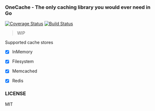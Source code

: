 ### OneCache - The only caching library you would ever need in Go

[![Coverage Status](https://coveralls.io/repos/github/adelowo/onecache/badge.svg)](https://coveralls.io/github/adelowo/onecache)
[![Build Status](https://img.shields.io/travis/adelowo/onecache/master.svg?style=flat-square)](https://travis-ci.org/adelowo/onecache.svg?branch=master)


> WIP 

Supported cache stores

- [x] InMemory
- [x] Filesystem
- [x] Memcached
- [x] Redis


### LICENSE
MIT
